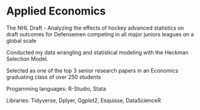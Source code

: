 # Applied Economics
The NHL Draft - Analyzing the effects of hockey advanced statistics on draft outcomes for Defensemen competing in all major juniors leagues on a global scale

Conducted my data wrangling and statistical modeling with the Heckman Selection Model.

Selected as one of the top 3 senior research papers in an Economics graduating class of over 250 students

Progamming languages: R-Studio, Stata

Libraries: Tidyverse, Dplyer, Ggplot2, Esquisse, DataScienceR
